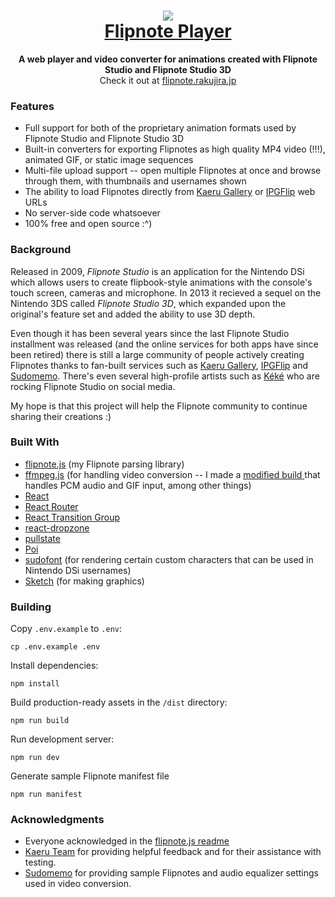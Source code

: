 <h1 align="center"><a href="//flipnote.rakujira.jp"><img src="https://raw.githubusercontent.com/jaames/flipnote-player/master/public/static/media/social_media_preview.png"/><br/>Flipnote Player</a></h1>

<p align="center">
  <b>A web player and video converter for animations created with Flipnote Studio and Flipnote Studio 3D</b><br>
  Check it out at <a href="//flipnote.rakujira.jp">flipnote.rakujira.jp</a>
</p>

### Features

* Full support for both of the proprietary animation formats used by Flipnote Studio and Flipnote Studio 3D
* Built-in converters for exporting Flipnotes as high quality MP4 video (!!!), animated GIF, or static image sequences
* Multi-file upload support -- open multiple Flipnotes at once and browse through them, with thumbnails and usernames shown
* The ability to load Flipnotes directly from [Kaeru Gallery](https://gallery.kaeru.world) or [IPGFlip](https://ipgflip.xyz/) web URLs
* No server-side code whatsoever
* 100% free and open source :^)

### Background

Released in 2009, *Flipnote Studio* is an application for the Nintendo DSi which allows users to create flipbook-style animations with the console's touch screen, cameras and microphone. In 2013 it recieved a sequel on the Nintendo 3DS called *Flipnote Studio 3D*, which expanded upon the original's feature set and added the ability to use 3D depth.

Even though it has been several years since the last Flipnote Studio installment was released (and the online services for both apps have since been retired) there is still a large community of people actively creating Flipnotes thanks to fan-built services such as [Kaeru Gallery](https://gallery.kaeru.world/), [IPGFlip](https://ipgflip.xyz/) and [Sudomemo](https://www.sudomemo.net/). There's even several high-profile artists such as [Kéké](https://twitter.com/kekeflipnote) who are rocking Flipnote Studio on social media.

My hope is that this project will help the Flipnote community to continue sharing their creations :)

### Built With

* [flipnote.js](https://github.com/jaames/flipnote.js) (my Flipnote parsing library)
* [ffmpeg.js](https://github.com/Kagami/ffmpeg.js/) (for handling video conversion -- I made a [modified build ](https://github.com/jaames/ffmpeg.js) that handles PCM audio and GIF input, among other things)
* [React](https://reactjs.com/)
* [React Router](https://reacttraining.com/react-router/)
* [React Transition Group](https://reactcommunity.org/react-transition-group/)
* [react-dropzone](https://react-dropzone.js.org/)
* [pullstate](https://github.com/lostpebble/pullstate)
* [Poi](https://poi.js.org/)
* [sudofont](https://github.com/Sudomemo/Sudofont) (for rendering certain custom characters that can be used in Nintendo DSi usernames)
* [Sketch](https://sketchapp.com/) (for making graphics)

### Building

Copy `.env.example` to `.env`:

```
cp .env.example .env
```
Install dependencies:

```
npm install
```
Build production-ready assets in the `/dist` directory:

```
npm run build
```
Run development server:

```
npm run dev
```
Generate sample Flipnote manifest file

```
npm run manifest
```

### Acknowledgments

* Everyone acknowledged in the [flipnote.js readme](https://github.com/jaames/flipnote.js#Acknowledgments)
* [Kaeru Team](https://github.com/KaeruTeam) for providing helpful feedback and for their assistance with testing. 
* [Sudomemo](http://www.sudomemo.net/) for providing sample Flipnotes and audio equalizer settings used in video conversion.
